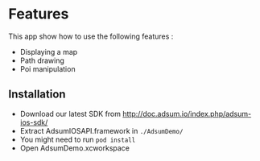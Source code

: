 
# Features 

This app show how to use the following features :

* Displaying a map
* Path drawing
* Poi manipulation

## Installation

* Download our latest SDK from http://doc.adsum.io/index.php/adsum-ios-sdk/
* Extract AdsumIOSAPI.framework in ```./AdsumDemo/```
* You might need to run ```pod install```
* Open AdsumDemo.xcworkspace